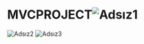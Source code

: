 # MVCPROJECT![Adsız1](https://github.com/zeraa123/MVCPROJECT/assets/121049907/cf999162-edaa-48ab-97a1-0cda8981c4ca)
![Adsız2](https://github.com/zeraa123/MVCPROJECT/assets/121049907/8b8fdbfb-24f9-439f-a5da-c77ad7b6bb15)
![Adsız3](https://github.com/zeraa123/MVCPROJECT/assets/121049907/53c52bc3-fb46-4f61-a5af-d1bb1f3bad34)
